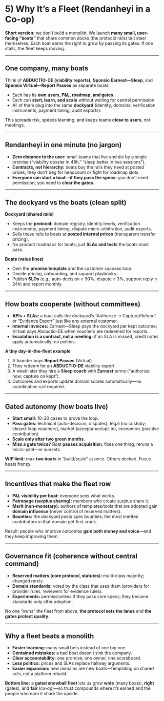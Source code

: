 # 5) Why It’s a Fleet (Rendanheyi in a Co-op)

**Short version:** we don’t build a monolith. We launch **many small, user-facing “boats”** that share common docks (the protocol rails) but steer themselves. Each boat earns the right to grow by passing its gates. If one stalls, the fleet keeps moving.

---

## One company, many boats
Think of **ABDUCTIO-DE (viability reports)**, **Sponsio Earnest—Sleep**, and **Sponsio Virtual—Report Passes** as separate boats:
- Each has its **own users, P&L, roadmap, and gates**.
- Each can **start, learn, and scale** without waiting for central permission.
- All of them plug into the same **dockyard** (identity, domains, verification instruments, payment timing, audit exports).

This spreads risk, speeds learning, and keeps teams **close to users**, not meetings.

---

## Rendanheyi in one minute (no jargon)
- **Zero distance to the user:** small teams that live and die by a single promise (“viability dossier in 48h,” “sleep better in two sessions”).
- **Contracts, not hierarchy:** boats buy the rails they need at posted prices; they don’t beg for headcount or fight for roadmap slots.
- **Everyone can start a boat—if they pass the specs:** you don’t need permission; you need to **clear the gates**.

---

## The dockyard vs the boats (clean split)
**Dockyard (shared rails)**
- Keeps the **protocol**: domain registry, identity levels, verification instruments, payment timing, dispute micro-arbitration, audit exports.
- Sells these rails to boats at **posted internal prices** (transparent transfer pricing).
- No product roadmaps for boats; just **SLAs and tests** the boats must pass.

**Boats (value lines)**
- Own the **promise template** and the customer success loop.
- Decide pricing, onboarding, and support playbooks.
- Publish **SLOs** (e.g., auto-decision ≥ 90%, dispute ≤ 3%, support reply ≤ 24h) and report monthly.

---

## How boats cooperate (without committees)
- **APIs + SLAs:** a boat calls the dockyard’s “Authorize → Capture/Refund” or “Evidence Export” just like any external customer.
- **Internal invoices:** Earnest—Sleep pays the dockyard per kept outcome; Virtual pays Abductio-DE when vouchers are redeemed for reports.
- **Escalation is a contract, not a meeting:** if an SLA is missed, credit notes apply automatically; no politics.

**A tiny day-in-the-fleet example**
1. A founder buys **Report Passes** (Virtual).  
2. They redeem for an **ABDUCTIO-DE** viability export.  
3. A week later they hire a **Sleep coach** with **Earnest** terms (“authorize now; capture on kept”).  
4. Outcomes and exports update domain scores automatically—no coordination call required.

---

## Gated autonomy (how boats live)
- **Start small:** 10–20 cases to prove the loop.  
- **Pass gates:** technical (auto-decision, disputes), legal (no custody; closed-loop vouchers), market (acceptance/opt-in), economics (positive contribution).  
- **Scale only after two green months.**  
- **Miss a gate twice?** Boat **pauses acquisition**, fixes one thing, reruns a micro-pilot—or sunsets.

**WIP limit:** max **two boats** in “build/scale” at once. Others docked. Focus beats frenzy.

---

## Incentives that make the fleet row
- **P&L visibility per boat:** everyone sees what works.  
- **Patronage (surplus sharing):** members who create surplus share it.  
- **Merit (non-monetary):** authors of templates/tools that are adopted gain **domain influence** (never control of reserved matters).  
- **Bounties:** the dockyard posts spec bounties; the most merited contributors in that domain get first crack.

Result: people who improve outcomes **gain both money and voice**—and they keep improving them.

---

## Governance fit (coherence without central command)
- **Reserved matters (core protocol, statutes):** multi-class majority; changed rarely.  
- **Domain standards:** voted by the class that uses them (providers for provider rules; reviewers for evidence rules).  
- **Experiments:** permissionless if they pass core specs; they become standards only after adoption.

No one “owns” the fleet from above; **the protocol sets the lanes** and **the gates protect quality**.

---

## Why a fleet beats a monolith
- **Faster learning:** many small bets instead of one big one.  
- **Contained mistakes:** a bad boat doesn’t sink the company.  
- **Clear accountability:** one promise, one owner, one scoreboard.  
- **Less politics:** prices and SLAs replace hallway arguments.  
- **Easier expansion:** new domains are new boats—templating on shared rails, not a platform rebuild.

**Bottom line:** a **gated snowball fleet** lets us grow **wide** (many boats), **right** (gates), and **fair** (co-op)—so trust compounds where it’s earned and the people who earn it share the upside.
